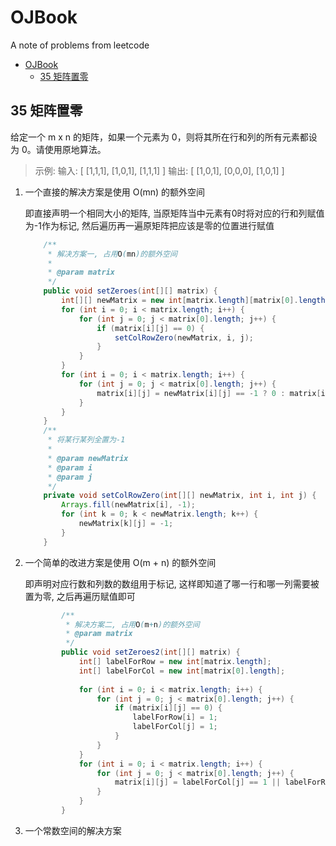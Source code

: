 # OJBook
A note of problems from leetcode
<!-- TOC -->

- [OJBook](#ojbook)
    - [35 矩阵置零](#35-矩阵置零)

<!-- /TOC -->
## 35 矩阵置零

给定一个 m x n 的矩阵，如果一个元素为 0，则将其所在行和列的所有元素都设为 0。请使用原地算法。

> 示例: 输入: 
  [
    [1,1,1],
    [1,0,1],
    [1,1,1]
  ]
  输出: 
  [
    [1,0,1],
    [0,0,0],
    [1,0,1]
  ]

1. 一个直接的解决方案是使用  O(mn) 的额外空间

    即直接声明一个相同大小的矩阵, 当原矩阵当中元素有0时将对应的行和列赋值为-1作为标记, 然后遍历再一遍原矩阵把应该是零的位置进行赋值

    ```java
        /**
         * 解决方案一, 占用O(mn)的额外空间
         *
         * @param matrix
         */
        public void setZeroes(int[][] matrix) {
            int[][] newMatrix = new int[matrix.length][matrix[0].length];
            for (int i = 0; i < matrix.length; i++) {
                for (int j = 0; j < matrix[0].length; j++) {
                    if (matrix[i][j] == 0) {
                        setColRowZero(newMatrix, i, j);
                    }
                }
            }
            for (int i = 0; i < matrix.length; i++) {
                for (int j = 0; j < matrix[0].length; j++) {
                    matrix[i][j] = newMatrix[i][j] == -1 ? 0 : matrix[i][j];
                }
            }
        }
        /**
         * 将某行某列全置为-1
         *
         * @param newMatrix
         * @param i
         * @param j
         */
        private void setColRowZero(int[][] newMatrix, int i, int j) {
            Arrays.fill(newMatrix[i], -1);
            for (int k = 0; k < newMatrix.length; k++) {
                newMatrix[k][j] = -1;
            }
        }
    ```

2. 一个简单的改进方案是使用 O(m + n) 的额外空间
   
   即声明对应行数和列数的数组用于标记, 这样即知道了哪一行和哪一列需要被置为零, 之后再遍历赋值即可
   ```java
           /**
            * 解决方案二, 占用O(m+n)的额外空间
            * @param matrix
            */
           public void setZeroes2(int[][] matrix) {
               int[] labelForRow = new int[matrix.length];
               int[] labelForCol = new int[matrix[0].length];
       
               for (int i = 0; i < matrix.length; i++) {
                   for (int j = 0; j < matrix[0].length; j++) {
                       if (matrix[i][j] == 0) {
                           labelForRow[i] = 1;
                           labelForCol[j] = 1;
                       }
                   }
               }
               for (int i = 0; i < matrix.length; i++) {
                   for (int j = 0; j < matrix[0].length; j++) {
                       matrix[i][j] = labelForCol[j] == 1 || labelForRow[i] == 1 ? 0 : matrix[i][j];
                   }
               }
           }
    ```
    

3. 一个常数空间的解决方案
